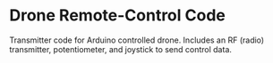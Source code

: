 # Drone Remote-Control Code
Transmitter code for Arduino controlled drone. Includes an RF (radio) transmitter, potentiometer, and joystick to send control data.
